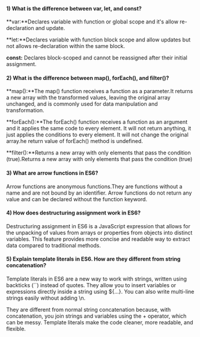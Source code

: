 

#### 1) What is the difference between var, let, and const?

**var:**Declares variable with function or global scope and it's allow re-declaration and update.

**let:**Declares variable with function block scope and allow updates but not allows  re-declaration within the same block.

**const:** Declares block-scoped and cannot be reassigned after their initial assignment.


#### 2) What is the difference between map(), forEach(), and filter()? 

**map():**The map() function receives a function as a parameter.It returns a new array with the transformed values, leaving the original array unchanged, and is commonly used for data manipulation and transformation.

**forEach():**The forEach() function receives a function as an argument and it applies the same code to every element. It will not return anything, it just applies the conditions to every element. It will not change the original array.he return value of forEach() method is undefined. 

**filter():**Returns a new array with only elements that pass the condition (true).Returns a new array with only elements that pass the condition (true)


#### 3) What are arrow functions in ES6?

 Arrow functions are anonymous functions.They are functions without a name and are not bound
 by an identifier. Arrow functions do not return any value and can be declared without the function
 keyword.

#### 4) How does destructuring assignment work in ES6?

Destructuring assignment in ES6 is a JavaScript expression that allows for the unpacking of values from arrays or properties from objects into distinct variables. This feature provides more concise and readable way to extract data compared to traditional methods.   
                                                                   
#### 5) Explain template literals in ES6. How are they different from string concatenation?

Template literals in ES6 are a new way to work with strings, written using backticks (``) instead of quotes. They allow you to insert variables or expressions directly inside a string using ${...}. You can also write multi-line strings easily without adding \n.

They are different from normal string concatenation because, with concatenation, you join strings and variables using the + operator, which can be messy. Template literals make the code cleaner, more readable, and flexible.


